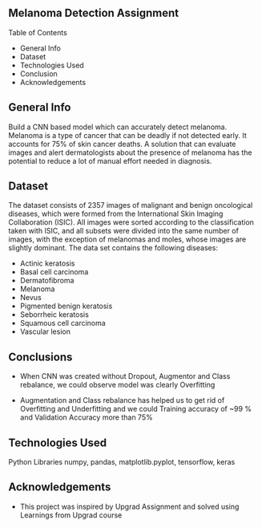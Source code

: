 ## Melanoma Detection Assignment

 Table of Contents
* General Info
* Dataset
* Technologies Used
* Conclusion
* Acknowledgements


## General Info
Build a CNN based model which can accurately detect melanoma. 
Melanoma is a type of cancer that can be deadly if not detected early. It accounts for 75% of skin cancer deaths. 
A solution that can evaluate images and alert dermatologists about the presence of melanoma has the potential 
to reduce a lot of manual effort needed in diagnosis.

## Dataset
The dataset consists of 2357 images of malignant and benign oncological diseases, 
which were formed from the International Skin Imaging Collaboration (ISIC). 
All images were sorted according to the classification taken with ISIC, 
and all subsets were divided into the same number of images, with the exception of melanomas and moles, 
whose images are slightly dominant. The data set contains the following diseases:

- Actinic keratosis
- Basal cell carcinoma
- Dermatofibroma
- Melanoma
- Nevus
- Pigmented benign keratosis
- Seborrheic keratosis
- Squamous cell carcinoma
- Vascular lesion


## Conclusions

- When CNN was created without Dropout, Augmentor and Class rebalance, we could observe model was clearly Overfitting

- Augmentation and Class rebalance has helped us to get rid of Overfitting and Underfitting and we could Training accuracy of ~99 % and Validation Accuracy more than 75%



## Technologies Used
Python
Libraries numpy, pandas, matplotlib.pyplot, tensorflow, keras

## Acknowledgements
- This project was inspired by Upgrad Assignment and solved using Learnings from Upgrad course


